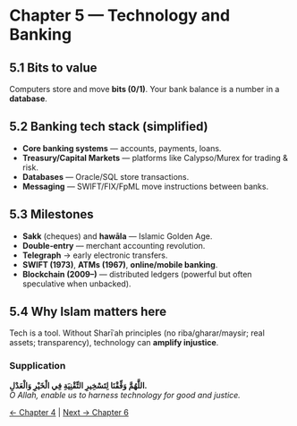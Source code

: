 
# Chapter 5 — Technology and Banking

## 5.1 Bits to value
Computers store and move **bits (0/1)**. Your bank balance is a number in a **database**.

## 5.2 Banking tech stack (simplified)
- **Core banking systems** — accounts, payments, loans.
- **Treasury/Capital Markets** — platforms like Calypso/Murex for trading & risk.
- **Databases** — Oracle/SQL store transactions.
- **Messaging** — SWIFT/FIX/FpML move instructions between banks.

## 5.3 Milestones
- **Sakk** (cheques) and **hawāla** — Islamic Golden Age.  
- **Double‑entry** — merchant accounting revolution.  
- **Telegraph** → early electronic transfers.  
- **SWIFT (1973)**, **ATMs (1967)**, **online/mobile banking**.  
- **Blockchain (2009–)** — distributed ledgers (powerful but often speculative when unbacked).

## 5.4 Why Islam matters here
Tech is a tool. Without Sharīʿah principles (no riba/gharar/maysir; real assets; transparency), technology can **amplify injustice**.

### Supplication
**اللَّهُمَّ وَفِّقْنَا لِتَسْخِيرِ التِّقْنِيَةِ فِي الْخَيْرِ وَالْعَدْلِ.**  
*O Allah, enable us to harness technology for good and justice.*

[← Chapter 4](chapter04_modern_banking_and_finance.md) | [Next → Chapter 6](chapter06_islamic_finance_and_future.md)
